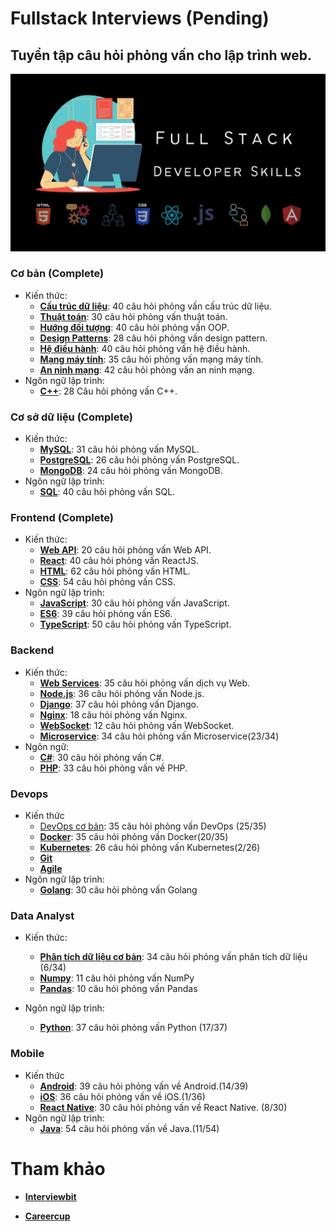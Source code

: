 # Fullstack Interviews (Pending)

## Tuyển tập câu hỏi phỏng vấn cho lập trình web.

![](./interviews.jpg)

### Cơ bản (Complete)

- Kiến thức:
    - [**Cấu trúc dữ liệu**](./basics/data-structures): 40 câu hỏi phỏng vấn cấu trúc dữ liệu.
    - [**Thuật toán**](./basics/algorithms): 30 câu hỏi phỏng vấn thuật toán.
    - [**Hướng đối tượng**](./basics/oops): 40 câu hỏi phỏng vấn OOP.
    - [**Design Patterns**](./basics/design-patterns): 28 câu hỏi phỏng vấn design pattern.
    - [**Hệ điều hành**](./advanced/os): 40 câu hỏi phỏng vấn hệ điều hành.
    - [**Mạng máy tính**](./advanced/network): 35 câu hỏi phỏng vấn mạng máy tính.
    - [**An ninh mạng**](./advanced/cyber):  42 câu hỏi phỏng vấn an ninh mạng.
- Ngôn ngữ lập trình:
    - [**C++**](./basics/cpp): 28 Câu hỏi phỏng vấn C++.

### Cơ sở dữ liệu (Complete)
- Kiến thức:
    - [**MySQL**](./database/mysql): 31 câu hỏi phỏng vấn MySQL.
    - [**PostgreSQL**](./database/postgresql): 26 câu hỏi phỏng vấn PostgreSQL.
    - [**MongoDB**](./database/mongodb): 24 câu hỏi phỏng vấn MongoDB.
- Ngôn ngữ lập trình:
    - [**SQL**](./database/sql): 40 câu hỏi phỏng vấn SQL.

### Frontend (Complete)

- Kiến thức:
    - [**Web API**](./frontend/web-api): 20 câu hỏi phỏng vấn Web API.
    - [**React**](./frontend/react): 40 câu hỏi phỏng vấn ReactJS.
    - [**HTML**](./frontend/html): 62 câu hỏi phỏng vấn HTML.
    - [**CSS**](./frontend/CSS): 54 câu hỏi phỏng vấn CSS.
- Ngôn ngữ lập trình:
    - [**JavaScript**](./frontend/javascript): 30 câu hỏi phỏng vấn JavaScript.
    - [**ES6**](./frontend/es6): 39 câu hỏi phỏng vấn ES6.
    - [**TypeScript**](./frontend/typescript): 50 câu hỏi phỏng vấn TypeScript.

### Backend

- Kiến thức:
    - [**Web Services**](./backend/web-services): 35 câu hỏi phỏng vấn dịch vụ Web.
    - [**Node.js**](./backend/nodejs): 36 câu hỏi phỏng vấn Node.js.
    - [**Django**](./backend/django): 37 câu hỏi phỏng vấn Django. 
    - [**Nginx**](./backend/nginx): 18 câu hỏi phỏng vấn Nginx.
    - [**WebSocket**](./backend/websocket/): 12 câu hỏi phỏng vấn WebSocket.
    - [**Microservice**](./backend/microservice): 34 câu hỏi phỏng vấn Microservice(23/34)
- Ngôn ngữ:
    - [**C#**](./backend/csharp): 30 câu hỏi phỏng vấn C#.
    - [**PHP**](./backend/php): 33 câu hỏi phỏng vấn về PHP.

### Devops

- Kiến thức
    - [DevOps cơ bản](./devops/devops): 35 câu hỏi phỏng vấn DevOps (25/35)
    - [**Docker**](./devops/docker): 35 câu hỏi phỏng vấn Docker(20/35)
    - [**Kubernetes**](./devops/kubernetes): 26 câu hỏi phỏng vấn Kubernetes(2/26)
    - [**Git**](./devops/git)
    - [**Agile**](./devops/agile)
- Ngôn ngữ lập trình:
    - [**Golang**](./devops/golang): 30 câu hỏi phỏng vấn Golang

### Data Analyst

- Kiến thức:
    - [**Phân tích dữ liệu cơ bản**](./data-analyst): 34 câu hỏi phỏng vấn phân tích dữ liệu (6/34)
    - [**Numpy**](./data-analyst/numpy): 11 câu hỏi phỏng vấn NumPy
    - [**Pandas**](./data-analyst/pandas): 10 câu hỏi phỏng vấn Pandas

- Ngôn ngữ lập trình:
    - [**Python**](./data-analyst/python): 37 câu hỏi phỏng vấn Python (17/37)

### Mobile
- Kiến thức
    - [**Android**](./mobile/android): 39 câu hỏi phỏng vấn về Android.(14/39)
    - [**iOS**](./mobile/ios): 36 câu hỏi phỏng vấn về iOS.(1/36)
    - [**React Native**](./mobile/react-native/): 30 câu hỏi phỏng vấn về React Native. (8/30)
- Ngôn ngữ lập trình:
    - [**Java**](./mobile/java): 54 câu hỏi phỏng vấn về Java.(11/54)
    
# Tham khảo 

* [**Interviewbit**](https://www.interviewbit.com)

* [**Careercup**](https://github.com/careercup)